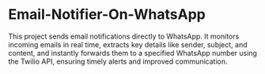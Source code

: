 # Email-Notifier-On-WhatsApp
This project sends email notifications directly to WhatsApp. It monitors incoming emails in real time, extracts key details like sender, subject, and content, and instantly forwards them to a specified WhatsApp number using the Twilio API, ensuring timely alerts and improved communication.
